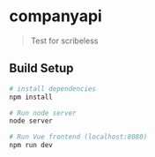 # companyapi

> Test for scribeless

## Build Setup

``` bash
# install dependencies
npm install

# Run node server
node server

# Run Vue frontend (localhost:8080)
npm run dev

```
